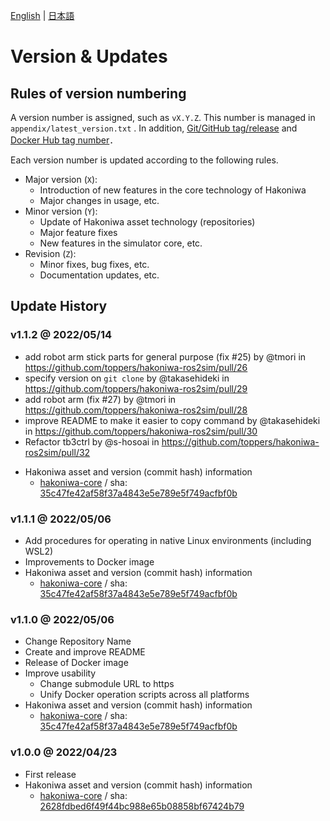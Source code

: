 [English](version.md) | [日本語](version_jp.md) 

# Version & Updates

## Rules of version numbering

A version number is assigned, such as `vX.Y.Z`.
This number is managed in  `appendix/latest_version.txt` .
In addition, [Git/GitHub tag/release](https://github.com/toppers/hakoniwa-ros2sim/releases) and [Docker Hub tag number](https://hub.docker.com/r/toppersjp/hakoniwa-ros2sim/tags)．

Each version number is updated according to the following rules.

- Major version (`X`): 
    - Introduction of new features in the core technology of Hakoniwa
    - Major changes in usage, etc.
- Minor version (`Y`): 
    - Update of Hakoniwa asset technology (repositories)
    - Major feature fixes
    - New features in the simulator core, etc.
- Revision (`Z`): 
    - Minor fixes, bug fixes, etc.
    - Documentation updates, etc.

## Update History

### v1.1.2 @ 2022/05/14

* add robot arm stick parts for general purpose (fix #25) by @tmori in https://github.com/toppers/hakoniwa-ros2sim/pull/26
* specify version on `git clone` by @takasehideki in https://github.com/toppers/hakoniwa-ros2sim/pull/29
* add robot arm (fix #27) by @tmori in https://github.com/toppers/hakoniwa-ros2sim/pull/28
* improve README to make it easier to copy command by @takasehideki in https://github.com/toppers/hakoniwa-ros2sim/pull/30
* Refactor tb3ctrl by @s-hosoai in https://github.com/toppers/hakoniwa-ros2sim/pull/32

- Hakoniwa asset and version (commit hash) information 
    - [hakoniwa-core](https://github.com/toppers/hakoniwa-core) / sha: [35c47fe42af58f37a4843e5e789e5f749acfbf0b](https://github.com/toppers/hakoniwa-core/tree/35c47fe42af58f37a4843e5e789e5f749acfbf0b)

### v1.1.1 @ 2022/05/06

- Add procedures for operating in native Linux environments (including WSL2)
- Improvements to Docker image
- Hakoniwa asset and version (commit hash) information 
    - [hakoniwa-core](https://github.com/toppers/hakoniwa-core) / sha: [35c47fe42af58f37a4843e5e789e5f749acfbf0b](https://github.com/toppers/hakoniwa-core/tree/35c47fe42af58f37a4843e5e789e5f749acfbf0b)

### v1.1.0 @ 2022/05/06

- Change Repository Name
- Create and improve README
- Release of Docker image
- Improve usability
    - Change submodule URL to https
    - Unify Docker operation scripts across all platforms
- Hakoniwa asset and version (commit hash) information 
    - [hakoniwa-core](https://github.com/toppers/hakoniwa-core) / sha: [35c47fe42af58f37a4843e5e789e5f749acfbf0b](https://github.com/toppers/hakoniwa-core/tree/35c47fe42af58f37a4843e5e789e5f749acfbf0b)

### v1.0.0 @ 2022/04/23

- First release
- Hakoniwa asset and version (commit hash) information 
    - [hakoniwa-core](https://github.com/toppers/hakoniwa-core) / sha: [2628fdbed6f49f44bc988e65b08858bf67424b79](https://github.com/toppers/hakoniwa-core/tree/2628fdbed6f49f44bc988e65b08858bf67424b79)
